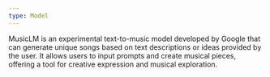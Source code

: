 ```yaml
---
type: Model
---
```


MusicLM is an experimental text-to-music model developed by Google that can generate unique songs based on text descriptions or ideas provided by the user. It allows users to input prompts and create musical pieces, offering a tool for creative expression and musical exploration.